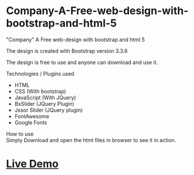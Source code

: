 # Company-A-Free-web-design-with-bootstrap-and-html-5
"Company" A Free web-design with bootstrap and html 5

The design is created with Bootstrap version 3.3.6<br />

<p>The design is free to use and anyone can download and use it.</p>

Technologies / Plugins used<br />
<ul>
  <li>HTML</li>
  <li>CSS (With bootstrap)</li>
  <li>JavaScript (With JQuery)</li>
  <li>BxSlider (JQuery Plugin)</li>
  <li>Jssor Slider (JQuery plugin)</li>
  <li>FontAwesome</li>
  <li>Google Fonts</li>
</ul>

How to use<br />
Simply Download and open the html files in browser to see it in action.

<h1><a href="http://test.ninjazin.com/d1">Live Demo</a></h1>



